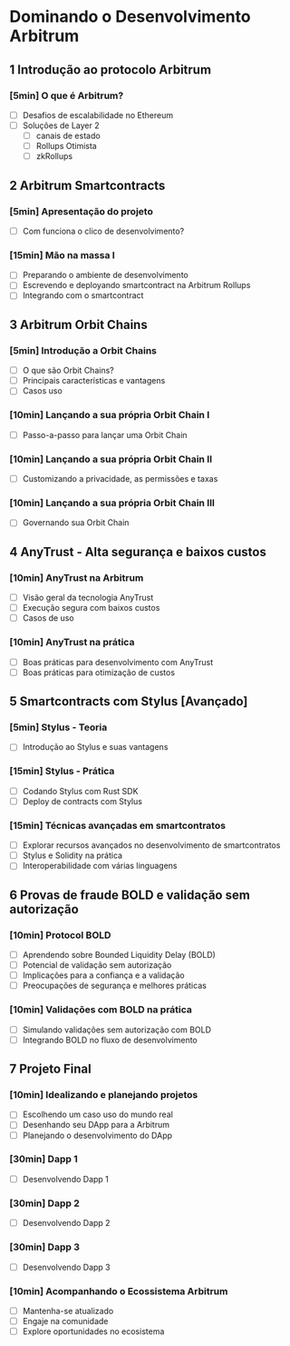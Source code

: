 # Dominando o Desenvolvimento Arbitrum

## 1 Introdução ao protocolo Arbitrum

### [5min] O que é Arbitrum?

- [ ] Desafios de escalabilidade no Ethereum
- [ ] Soluções de Layer 2
  - [ ] canais de estado
  - [ ] Rollups Otimista
  - [ ] zkRollups

## 2 Arbitrum Smartcontracts

### [5min] Apresentação do projeto

- [ ] Com funciona o clico de desenvolvimento?

### [15min] Mão na massa I

- [ ] Preparando o ambiente de desenvolvimento
- [ ] Escrevendo e deployando smartcontract na Arbitrum Rollups
- [ ] Integrando com o smartcontract

## 3 Arbitrum Orbit Chains

### [5min] Introdução a Orbit Chains

- [ ] O que são Orbit Chains?
- [ ] Principais características e vantagens
- [ ] Casos uso

### [10min] Lançando a sua própria Orbit Chain I

- [ ] Passo-a-passo para lançar uma Orbit Chain

### [10min] Lançando a sua própria Orbit Chain II

- [ ] Customizando a privacidade, as permissões e taxas

### [10min] Lançando a sua própria Orbit Chain III

- [ ] Governando sua Orbit Chain

## 4 AnyTrust - Alta segurança e baixos custos

### [10min] AnyTrust na Arbitrum

- [ ] Visão geral da tecnologia AnyTrust
- [ ] Execução segura com baixos custos
- [ ] Casos de uso

### [10min] AnyTrust na prática

- [ ] Boas práticas para desenvolvimento com AnyTrust
- [ ] Boas práticas para otimização de custos

## 5 Smartcontracts com Stylus [Avançado]

### [5min] Stylus - Teoria

- [ ] Introdução ao Stylus e suas vantagens

### [15min] Stylus - Prática

- [ ] Codando Stylus com Rust SDK
- [ ] Deploy de contracts com Stylus

### [15min] Técnicas avançadas em smartcontratos

- [ ] Explorar recursos avançados no desenvolvimento de smartcontratos
- [ ] Stylus e Solidity na prática
- [ ] Interoperabilidade com várias linguagens

## 6 Provas de fraude BOLD e validação sem autorização

### [10min] Protocol BOLD

- [ ] Aprendendo sobre Bounded Liquidity Delay (BOLD)
- [ ] Potencial de validação sem autorização
- [ ] Implicações para a confiança e a validação
- [ ] Preocupações de segurança e melhores práticas

### [10min] Validações com BOLD na prática

- [ ] Simulando validações sem autorização com BOLD
- [ ] Integrando BOLD no fluxo de desenvolvimento

## 7 Projeto Final

### [10min] Idealizando e planejando projetos

- [ ] Escolhendo um caso uso do mundo real
- [ ] Desenhando seu DApp para a Arbitrum
- [ ] Planejando o desenvolvimento do DApp

### [30min] Dapp 1

- [ ] Desenvolvendo Dapp 1

### [30min] Dapp 2

- [ ] Desenvolvendo Dapp 2

### [30min] Dapp 3

- [ ] Desenvolvendo Dapp 3

### [10min] Acompanhando o Ecossistema Arbitrum

- [ ] Mantenha-se atualizado
- [ ] Engaje na comunidade
- [ ] Explore oportunidades no ecosistema

